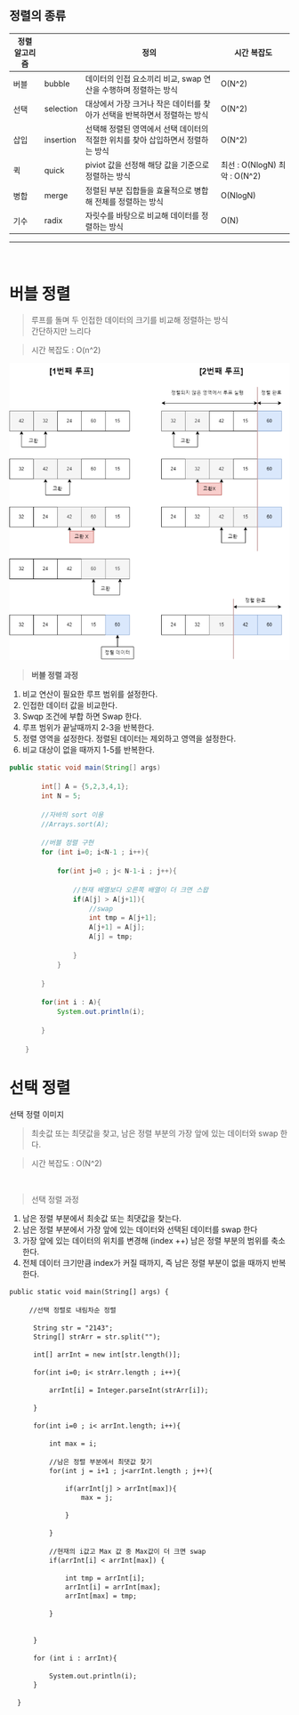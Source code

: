 ## 정렬의 종류

| 정렬 알고리즘 |  | 정의 | 시간 복잡도
| --- | --- | --- | --- | 
| 버블 | bubble | 데이터의 인접 요소끼리 비교, swap 연산을 수행하며 정렬하는 방식 |O(N^2)|
| 선택 | selection | 대상에서 가장 크거나 작은 데이터를 찾아가 선택을 반복하면서 정렬하는 방식 |O(N^2)|
| 삽입 | insertion | 선택해 정렬된 영역에서 선택 데이터의 적절한 위치를 찾아 삽입하면서 정렬하는 방식 |O(N^2)|
| 퀵 | quick | piviot 값을 선정해 해당 값을 기준으로 정렬하는 방식 |최선 :  O(NlogN)  최악 : O(N^2)|
| 병합 | merge |  정렬된 부분 집합들을 효율적으로 병합해 전체를 정렬하는 방식 |O(NlogN)|
| 기수 | radix |  자릿수를 바탕으로 비교해 데이터를 정렬하는 방식 |O(N)|

---
<br>

# 버블 정렬

>루프를 돌며 두 인접한 데이터의 크기를 비교해 정렬하는 방식<br>
>간단하지만 느리다

> 시간 복잡도 : O(n^2)

![버블 정렬.drawio.png](https://github.com/gaya8487/coding-test-practice/blob/main/src/img/%25EB%25B2%2584%25EB%25B8%2594_%25EC%25A0%2595%25EB%25A0%25AC.drawio.png?raw=true)

> **버블 정렬 과정**
>
1. 비교 연산이 필요한 루프 범위를 설정한다.
2. 인접한 데이터 값을 비교한다.
3. Swqp 조건에 부합 하면 Swap 한다.
4. 루프 범위가 끝날때까지 2-3을 반복한다.
5. 정렬 영역을 설정한다. 정렬된 데이터는 제외하고 영역을 설정한다.
6. 비교 대상이 없을 때까지 1-5를 반복한다.


```java
public static void main(String[] args) 

        int[] A = {5,2,3,4,1};
        int N = 5;
				
        //자바의 sort 이용
        //Arrays.sort(A);

        //버블 정렬 구현
        for (int i=0; i<N-1 ; i++){

            for(int j=0 ; j< N-1-i ; j++){
                
                //현재 배열보다 오른쪽 배열이 더 크면 스왑
                if(A[j] > A[j+1]){
                    //swap
                    int tmp = A[j+1];
                    A[j+1] = A[j];
                    A[j] = tmp;

                }
            }

        }

        for(int i : A){
            System.out.println(i);

        }

    }
```

# 선택 정렬

선택 정렬 이미지


>최솟값 또는 최댓값을 찾고, 남은 정렬 부분의 가장 앞에 있는 데이터와 swap 한다.

>시간 복잡도 :  O(N^2)

<br>

> 선택 정렬 과정
1. 남은 정렬 부분에서 최솟값 또는 최댓값을 찾는다.
2. 남은 정렬 부분에서 가장 앞에 있는 데이터와 선택된 데이터를 swap 한다
3. 가장 앞에 있는 데이터의 위치를 변경해 (index ++) 남은 정렬 부분의 범위를 축소한다.
4. 전체 데이터 크기만큼 index가 커질 때까지, 즉 남은 정렬 부분이 없을 때까지 반복한다.



```
public static void main(String[] args) {

     //선택 정렬로 내림차순 정렬

      String str = "2143";
      String[] strArr = str.split("");

      int[] arrInt = new int[str.length()];

      for(int i=0; i< strArr.length ; i++){

          arrInt[i] = Integer.parseInt(strArr[i]);

      }

      for(int i=0 ; i< arrInt.length; i++){

          int max = i;

          //남은 정렬 부분에서 최댓값 찾기
          for(int j = i+1 ; j<arrInt.length ; j++){

              if(arrInt[j] > arrInt[max]){
                  max = j;

              }

          }

          //현재의 i값고 Max 값 중 Max값이 더 크면 swap
          if(arrInt[i] < arrInt[max]) {

              int tmp = arrInt[i];
              arrInt[i] = arrInt[max];
              arrInt[max] = tmp;

          }


      }

      for (int i : arrInt){

          System.out.println(i);
      }

  }

```